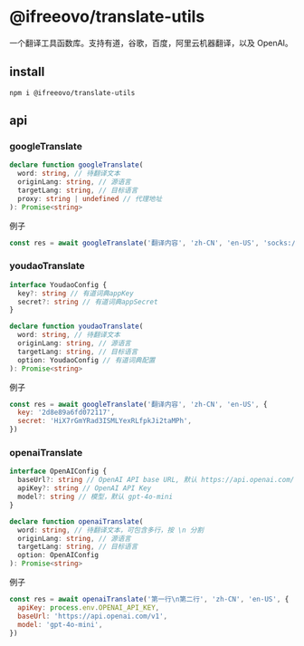 # @ifreeovo/translate-utils

一个翻译工具函数库。支持有道，谷歌，百度，阿里云机器翻译，以及 OpenAI。

## install

```
npm i @ifreeovo/translate-utils
```

## api

### googleTranslate

```ts
declare function googleTranslate(
  word: string, // 待翻译文本
  originLang: string, // 源语言
  targetLang: string, // 目标语言
  proxy: string | undefined // 代理地址
): Promise<string>
```

例子

```js
const res = await googleTranslate('翻译内容', 'zh-CN', 'en-US', 'socks://127.0.0.1:1080')
```

### youdaoTranslate

```ts
interface YoudaoConfig {
  key?: string // 有道词典appKey
  secret?: string // 有道词典appSecret
}

declare function youdaoTranslate(
  word: string, // 待翻译文本
  originLang: string, // 源语言
  targetLang: string, // 目标语言
  option: YoudaoConfig // 有道词典配置
): Promise<string>
```

例子

```js
const res = await googleTranslate('翻译内容', 'zh-CN', 'en-US', {
  key: '2d8e89a6fd072117',
  secret: 'HiX7rGmYRad3ISMLYexRLfpkJi2taMPh',
})
```

### openaiTranslate

```ts
interface OpenAIConfig {
  baseUrl?: string // OpenAI API base URL, 默认 https://api.openai.com/v1
  apiKey?: string // OpenAI API Key
  model?: string // 模型，默认 gpt-4o-mini
}

declare function openaiTranslate(
  word: string, // 待翻译文本，可包含多行，按 \n 分割
  originLang: string, // 源语言
  targetLang: string, // 目标语言
  option: OpenAIConfig
): Promise<string>
```

例子

```js
const res = await openaiTranslate('第一行\n第二行', 'zh-CN', 'en-US', {
  apiKey: process.env.OPENAI_API_KEY,
  baseUrl: 'https://api.openai.com/v1',
  model: 'gpt-4o-mini',
})
```
